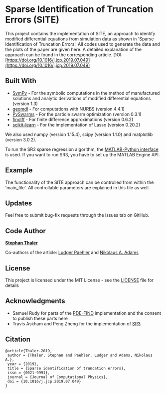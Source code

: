 # Sparse Identification of Truncation Errors (SITE)

This project contains the implementation of SITE, an approach
to identify modified differential equations from simulation
data as shown in 'Sparse Identification of Truncation Errors'. 
All codes used to generate the data and the plots of the 
paper are given here. A detailed explanation of the approach 
can be found in the corresponding article. DOI: [https://doi.org/10.1016/j.jcp.2019.07.049](https://doi.org/10.1016/j.jcp.2019.07.049)

## Built With

* [SymPy](https://www.sympy.org/en/index.html) - For the symbolic computations 
in the method of manufactured solutions and analytic derivations of modified differential equations (version 1.3)
* [geomdl](https://pypi.org/project/geomdl/) - For computations with NURBS (version 4.4.1)
* [PySwarms](https://pyswarms.readthedocs.io/en/latest/) - For the particle swarm 
optimization (version 0.3.1)
* [findiff](https://pypi.org/project/findiff/) - For finite difference approximations (version 0.6.2)
* [scikit-learn](https://scikit-learn.org/stable/) - For the implementation of Lasso (version 0.20.2)

We also used numpy (version 1.15.4), scipy (version 1.1.0) and matplotlib (version 3.0.2).

To run the SR3 sparse regression algorithm, the 
[MATLAB-Python interface](https://www.mathworks.com/help/matlab/matlab-engine-for-python.html)
is used. If you want to run SR3, you have to set up the
MATLAB Engine API.

## Example

The functionality of the SITE approach can be controlled from within the
'main_file'. All controllable parameters are explained in this file as well.

## Updates

Feel free to submit bug-fix requests through
the issues tab on GitHub.

## Code Author

[**Stephan Thaler**](https://www.researchgate.net/profile/Stephan_Thaler2)

Co-authors of the article: [Ludger Paehler](https://ludgerpaehler.github.io/)
and [Nikolaus A. Adams](http://www.professoren.tum.de/en/adams-nikolaus/)


## License

This project is licensed under the MIT License - see 
the [LICENSE](LICENSE) file for details

## Acknowledgments

* Samuel Rudy for parts of the 
[PDE-FIND](https://github.com/snagcliffs/PDE-FIND) implementation
and the consent to publish these parts here 
* Travis Askham and Peng Zheng for the implementation of
[SR3](https://github.com/UW-AMO/sr3-matlab)



## Citation
```
@article{Thaler.2019,
 author = {Thaler, Stephan and Paehler, Ludger and Adams, Nikolaus A.},
 year = {2019},
 title = {Sparse identification of truncation errors},
 issn = {0021-9991},
 journal = {Journal of Computational Physics},
 doi = {10.1016/j.jcp.2019.07.049}
}
```
